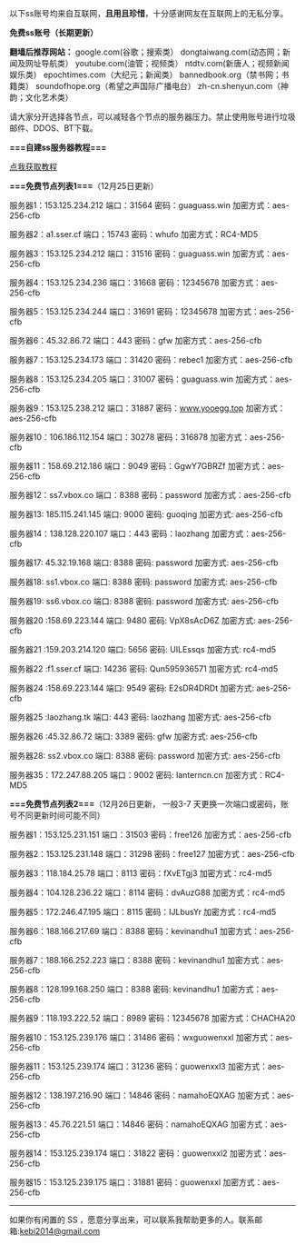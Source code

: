 以下ss账号均来自互联网，**且用且珍惜**，十分感谢网友在互联网上的无私分享。

**免费ss账号（长期更新）**

**翻墙后推荐网站：** google.com(谷歌；搜索类） dongtaiwang.com(动态网；新闻及网址导航类）  youtube.com(油管；视频类）  ntdtv.com(新唐人；视频新闻娱乐类）    epochtimes.com（大纪元；新闻类）   bannedbook.org（禁书网；书籍类）   soundofhope.org（希望之声国际广播电台）
    zh-cn.shenyun.com（神韵；文化艺术类）

请大家分开选择各节点，可以减轻各个节点的服务器压力。禁止使用账号进行垃圾邮件、DDOS、BT下载。


**===自建ss服务器教程===**

[点我获取教程](https://github.com/Alvin9999/new-pac/wiki/%E8%87%AA%E5%BB%BAss%E6%9C%8D%E5%8A%A1%E5%99%A8%E6%95%99%E7%A8%8B)

**===免费节点列表1===**（12月25日更新）

服务器1：153.125.234.212 端口：31564 密码：guaguass.win 加密方式：aes-256-cfb

服务器2：a1.sser.cf 端口：15743 密码：whufo 加密方式：RC4-MD5

服务器3：153.125.234.212 端口：31516 密码：guaguass.win 加密方式：aes-256-cfb

服务器4：153.125.234.236 端口：31668  密码：12345678 加密方式：aes-256-cfb

服务器5：153.125.234.244  端口：31691  密码：12345678 加密方式：aes-256-cfb

服务器6：45.32.86.72 端口：443  密码：gfw  加密方式：aes-256-cfb

服务器7：153.125.234.173 端口：31420 密码：rebec1 加密方式：aes-256-cfb

服务器8：153.125.234.205 端口：31007 密码：guaguass.win 加密方式：aes-256-cfb

服务器9：153.125.238.212 端口：31887 密码：www.yooegg.top 加密方式：aes-256-cfb

服务器10：106.186.112.154 端口：30278 密码：316878 加密方式：aes-256-cfb

服务器11：158.69.212.186 端口：9049 密码：GgwY7GBRZf 加密方式：aes-256-cfb

服务器12：ss7.vbox.co 端口：8388 密码：password 加密方式：aes-256-cfb

服务器13: 185.115.241.145 端口: 9000 密码: guoqing 加密方式: aes-256-cfb

服务器14：138.128.220.107 端口：443 密码：laozhang 加密方式：aes-256-cfb

服务器17: 45.32.19.168 端口: 8388 密码: password 加密方式: aes-256-cfb

服务器18: ss1.vbox.co 端口: 8388 密码: password 加密方式: aes-256-cfb

服务器19: ss6.vbox.co 端口: 8388 密码: password 加密方式: aes-256-cfb

服务器20 :158.69.223.144 端口: 9480 密码: VpX8sAcD6Z 加密方式: aes-256-cfb

服务器21 :159.203.214.120 端口: 5656 密码: UILEssqs 加密方式: rc4-md5

服务器22 :f1.sser.cf 端口: 14236 密码: Qun595936571 加密方式: rc4-md5

服务器24 :158.69.223.144 端口: 9549 密码: E2sDR4DRDt 加密方式: aes-256-cfb

服务器25 :laozhang.tk 端口: 443 密码: laozhang 加密方式: aes-256-cfb

服务器26 :45.32.86.72 端口: 3389 密码: gfw 加密方式: aes-256-cfb

服务器28: ss2.vbox.co 端口: 8388 密码: password 加密方式: aes-256-cfb

服务器35：172.247.88.205 端口：9002 密码: lanterncn.cn 加密方式：RC4-MD5


**===免费节点列表2===**（12月26日更新， 一般3-7 天更换一次端口或密码，账号不同更新时间可能不同）

服务器1：153.125.231.151 端口：31503 密码：free126 加密方式：aes-256-cfb

服务器2：153.125.231.148 端口：31298 密码：free127 加密方式：aes-256-cfb

服务器3：118.184.25.78 端口：8113 密码：fXvETgj3 加密方式：rc4-md5

服务器4：104.128.236.22 端口：8114 密码：dvAuzG88 加密方式：rc4-md5

服务器5：172.246.47.195 端口：8115 密码：IJLbusYr 加密方式：rc4-md5

服务器6：188.166.217.69  端口：8388  密码：kevinandhu1   加密方式：aes-256-cfb

服务器7：188.166.252.223 端口：8388  密码：kevinandhu1   加密方式：aes-256-cfb

服务器8：128.199.168.250 端口：8388  密码: kevinandhu1  加密方式：aes-256-cfb

服务器9：118.193.222.52  端口：8989  密码：12345678  加密方式：CHACHA20

服务器10：153.125.239.176  端口：31486  密码：wxguowenxxl  加密方式：aes-256-cfb

服务器11：153.125.239.174  端口：31236  密码：guowenxxl3  加密方式：aes-256-cfb

服务器12：138.197.216.90  端口：14846  密码：namahoEQXAG  加密方式：aes-256-cfb

服务器13：45.76.221.51  端口：14846  密码：namahoEQXAG  加密方式：aes-256-cfb

服务器14：153.125.239.174  端口：31822  密码：guowenxxl2  加密方式：aes-256-cfb

服务器15：153.125.239.175  端口：31881  密码：guowenxxl  加密方式：aes-256-cfb




***


如果你有闲置的 SS ，愿意分享出来，可以联系我帮助更多的人。联系邮箱:kebi2014@gmail.com



